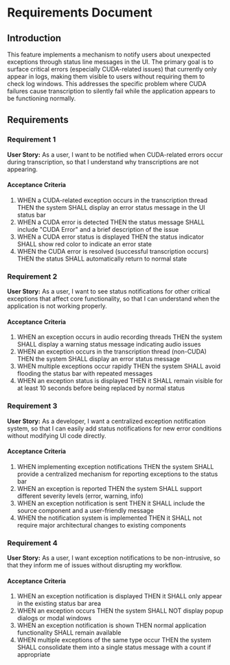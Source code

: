 # Requirements Document

## Introduction

This feature implements a mechanism to notify users about unexpected exceptions through status line messages in the UI. The primary goal is to surface critical errors (especially CUDA-related issues) that currently only appear in logs, making them visible to users without requiring them to check log windows. This addresses the specific problem where CUDA failures cause transcription to silently fail while the application appears to be functioning normally.

## Requirements

### Requirement 1

**User Story:** As a user, I want to be notified when CUDA-related errors occur during transcription, so that I understand why transcriptions are not appearing.

#### Acceptance Criteria

1. WHEN a CUDA-related exception occurs in the transcription thread THEN the system SHALL display an error status message in the UI status bar
2. WHEN a CUDA error is detected THEN the status message SHALL include "CUDA Error" and a brief description of the issue
3. WHEN a CUDA error status is displayed THEN the status indicator SHALL show red color to indicate an error state
4. WHEN the CUDA error is resolved (successful transcription occurs) THEN the status SHALL automatically return to normal state

### Requirement 2

**User Story:** As a user, I want to see status notifications for other critical exceptions that affect core functionality, so that I can understand when the application is not working properly.

#### Acceptance Criteria

1. WHEN an exception occurs in audio recording threads THEN the system SHALL display a warning status message indicating audio issues
2. WHEN an exception occurs in the transcription thread (non-CUDA) THEN the system SHALL display an error status message
3. WHEN multiple exceptions occur rapidly THEN the system SHALL avoid flooding the status bar with repeated messages
4. WHEN an exception status is displayed THEN it SHALL remain visible for at least 10 seconds before being replaced by normal status

### Requirement 3

**User Story:** As a developer, I want a centralized exception notification system, so that I can easily add status notifications for new error conditions without modifying UI code directly.

#### Acceptance Criteria

1. WHEN implementing exception notifications THEN the system SHALL provide a centralized mechanism for reporting exceptions to the status bar
2. WHEN an exception is reported THEN the system SHALL support different severity levels (error, warning, info)
3. WHEN an exception notification is sent THEN it SHALL include the source component and a user-friendly message
4. WHEN the notification system is implemented THEN it SHALL not require major architectural changes to existing components

### Requirement 4

**User Story:** As a user, I want exception notifications to be non-intrusive, so that they inform me of issues without disrupting my workflow.

#### Acceptance Criteria

1. WHEN an exception notification is displayed THEN it SHALL only appear in the existing status bar area
2. WHEN an exception occurs THEN the system SHALL NOT display popup dialogs or modal windows
3. WHEN an exception notification is shown THEN normal application functionality SHALL remain available
4. WHEN multiple exceptions of the same type occur THEN the system SHALL consolidate them into a single status message with a count if appropriate
